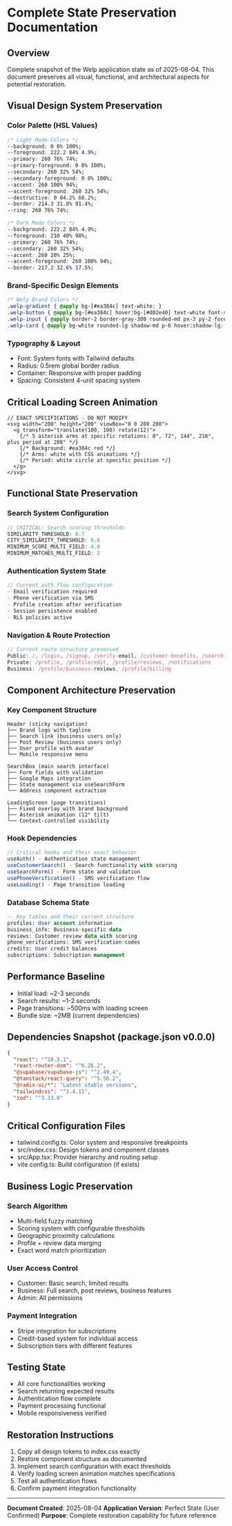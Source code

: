 # Complete State Preservation Documentation

## Overview
Complete snapshot of the Welp application state as of 2025-08-04.
This document preserves all visual, functional, and architectural aspects for potential restoration.

## Visual Design System Preservation

### Color Palette (HSL Values)
```css
/* Light Mode Colors */
--background: 0 0% 100%;
--foreground: 222.2 84% 4.9%;
--primary: 260 76% 74%;
--primary-foreground: 0 0% 100%;
--secondary: 260 32% 54%;
--secondary-foreground: 0 0% 100%;
--accent: 260 100% 94%;
--accent-foreground: 260 32% 54%;
--destructive: 0 84.2% 60.2%;
--border: 214.3 31.8% 91.4%;
--ring: 260 76% 74%;

/* Dark Mode Colors */
--background: 222.2 84% 4.9%;
--foreground: 210 40% 98%;
--primary: 260 76% 74%;
--secondary: 260 32% 54%;
--accent: 260 20% 25%;
--accent-foreground: 260 100% 94%;
--border: 217.2 32.6% 17.5%;
```

### Brand-Specific Design Elements
```css
/* Welp Brand Colors */
.welp-gradient { @apply bg-[#ea384c] text-white; }
.welp-button { @apply bg-[#ea384c] hover:bg-[#d02e40] text-white font-semibold py-2 px-4 rounded-md; }
.welp-input { @apply border-2 border-gray-300 rounded-md px-3 py-2 focus:ring-[#ea384c]; }
.welp-card { @apply bg-white rounded-lg shadow-md p-6 hover:shadow-lg; }
```

### Typography & Layout
- Font: System fonts with Tailwind defaults
- Radius: 0.5rem global border radius
- Container: Responsive with proper padding
- Spacing: Consistent 4-unit spacing system

## Critical Loading Screen Animation
```tsx
// EXACT SPECIFICATIONS - DO NOT MODIFY
<svg width="200" height="200" viewBox="0 0 200 200">
  <g transform="translate(100, 100) rotate(12)">
    {/* 5 asterisk arms at specific rotations: 0°, 72°, 144°, 216°, plus period at 288° */}
    {/* Background: #ea384c red */}
    {/* Arms: white with CSS animations */}
    {/* Period: white circle at specific position */}
  </g>
</svg>
```

## Functional State Preservation

### Search System Configuration
```typescript
// CRITICAL: Search scoring thresholds
SIMILARITY_THRESHOLD: 0.7
CITY_SIMILARITY_THRESHOLD: 0.6
MINIMUM_SCORE_MULTI_FIELD: 4.0
MINIMUM_MATCHES_MULTI_FIELD: 2
```

### Authentication System State
```typescript
// Current auth flow configuration
- Email verification required
- Phone verification via SMS
- Profile creation after verification
- Session persistence enabled
- RLS policies active
```

### Navigation & Route Protection
```typescript
// Current route structure preserved
Public: /, /login, /signup, /verify-email, /customer-benefits, /search
Private: /profile, /profile/edit, /profile/reviews, /notifications
Business: /profile/business-reviews, /profile/billing
```

## Component Architecture Preservation

### Key Component Structure
```
Header (sticky navigation)
├── Brand logo with tagline
├── Search link (business users only)
├── Post Review (business users only)
├── User profile with avatar
└── Mobile responsive menu

SearchBox (main search interface)
├── Form fields with validation
├── Google Maps integration
├── State management via useSearchForm
└── Address component extraction

LoadingScreen (page transitions)
├── Fixed overlay with brand background
├── Asterisk animation (12° tilt)
└── Context-controlled visibility
```

### Hook Dependencies
```typescript
// Critical hooks and their exact behavior
useAuth() - Authentication state management
useCustomerSearch() - Search functionality with scoring
useSearchForm() - Form state and validation
usePhoneVerification() - SMS verification flow
useLoading() - Page transition loading
```

### Database Schema State
```sql
-- Key tables and their current structure
profiles: User account information
business_info: Business-specific data
reviews: Customer review data with scoring
phone_verifications: SMS verification codes
credits: User credit balances
subscriptions: Subscription management
```

## Performance Baseline
- Initial load: ~2-3 seconds
- Search results: ~1-2 seconds
- Page transitions: ~500ms with loading screen
- Bundle size: ~2MB (current dependencies)

## Dependencies Snapshot (package.json v0.0.0)
```json
{
  "react": "^18.3.1",
  "react-router-dom": "^6.26.2",
  "@supabase/supabase-js": "^2.49.4",
  "@tanstack/react-query": "^5.56.2",
  "@radix-ui/*": "Latest stable versions",
  "tailwindcss": "^3.4.11",
  "zod": "^3.23.8"
}
```

## Critical Configuration Files
- tailwind.config.ts: Color system and responsive breakpoints
- src/index.css: Design tokens and component classes
- src/App.tsx: Provider hierarchy and routing setup
- vite.config.ts: Build configuration (if exists)

## Business Logic Preservation

### Search Algorithm
- Multi-field fuzzy matching
- Scoring system with configurable thresholds
- Geographic proximity calculations
- Profile + review data merging
- Exact word match prioritization

### User Access Control
- Customer: Basic search, limited results
- Business: Full search, post reviews, business features
- Admin: All permissions

### Payment Integration
- Stripe integration for subscriptions
- Credit-based system for individual access
- Subscription tiers with different features

## Testing State
- All core functionalities working
- Search returning expected results
- Authentication flow complete
- Payment processing functional
- Mobile responsiveness verified

## Restoration Instructions
1. Copy all design tokens to index.css exactly
2. Restore component structure as documented
3. Implement search configuration with exact thresholds
4. Verify loading screen animation matches specifications
5. Test all authentication flows
6. Confirm payment integration functionality

---
**Document Created**: 2025-08-04
**Application Version**: Perfect State (User Confirmed)
**Purpose**: Complete restoration capability for future reference